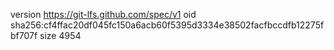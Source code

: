 version https://git-lfs.github.com/spec/v1
oid sha256:cf4ffac20df045fc150a6acb60f5395d3334e38502facfbccdfb12275fbf707f
size 4954
